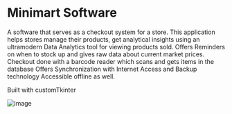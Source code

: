 # Minimart Software

A software that serves as a checkout system for a store.
This application helps stores manage their products, get analytical insights using 
an ultramodern Data Analytics tool for viewing products sold.
Offers Reminders on when to stock up and gives raw data about current market
prices.
Checkout done with a barcode reader which scans and gets items in the database
Offers Synchronization with Internet Access and Backup technology
Accessible offline as well.

Built with customTkinter

![image](https://github.com/ikeasamoahansah/minimart-checkout-software/assets/66312028/d3b0a932-c01c-4c5a-a8f0-406c378c23f9)

